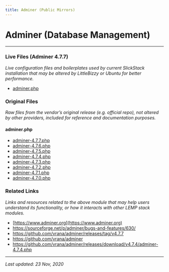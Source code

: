 ```yaml
---
title: Adminer (Public Mirrors)
---
```


# Adminer (Database Management)

----

### Live Files (Adminer 4.7.7)

*Live configuration files and boilerplates used by current SlickStack installation that may be altered by LittleBizzy or Ubuntu for better performance.*

* [adminer.php](adminer.txt)

### Original Files

*Raw files from the vendor’s original release (e.g. official repo), not altered by other providers, included for reference and documentation purposes.*

#### adminer.php

* [adminer-4.7.7.php](adminer-4.7.7.txt)
* [adminer-4.7.6.php](adminer-4.7.6.txt)
* [adminer-4.7.5.php](adminer-4.7.5.txt)
* [adminer-4.7.4.php](adminer-4.7.4.txt)
* [adminer-4.7.3.php](adminer-4.7.3.txt)
* [adminer-4.7.2.php](adminer-4.7.2.txt)
* [adminer-4.7.1.php](adminer-4.7.1.txt)
* [adminer-4.7.0.php](adminer-4.7.0.txt)

### Related Links

*Links and resources related to the above module that may help users understand its functionality, or how it interacts with other LEMP stack modules.*

* [https://www.adminer.org](https://www.adminer.org)
* https://sourceforge.net/p/adminer/bugs-and-features/630/
* https://github.com/vrana/adminer/releases/tag/v4.7.7
* https://github.com/vrana/adminer
* https://github.com/vrana/adminer/releases/download/v4.7.4/adminer-4.7.4.php

----

*Last updated: 23 Nov, 2020*
